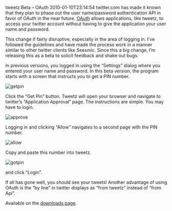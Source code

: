 tweetz Beta – OAuth
2010-01-10T23:14:54
twitter.com has made it known that they plan to phase out the user name/password authentication API in favor of OAuth in the near future. [OAuth](http://oauth.net) allows applications, like tweetz, to access your twitter account without having to give the application your user name and password.

This change if fairly disruptive, especially in the area of logging in. I’ve followed the guidelines and have made the process work in a manner similar to other twitter clients like Seesmic. Since this a big change, I’m releasing this as a beta to solicit feedback and shake out bugs.

In previous versions, you logged in using the “Settings” dialog where you entered your user name and password. In this beta version, the program starts with a screen that instructs you to get a PIN number.

![getpin](/content/images/blog/tweetzBetaOAuth_F6EF/getpin.png)

Click the “Get Pin” button. Tweetz will open your browser and navigate to twitter’s “Application Approval” page. The instructions are simple. You may have to login.

![approve](/content/images/blog/tweetzBetaOAuth_F6EF/approve.png)

Logging in and clicking “Allow” navigates to a second page with the PIN number.

![allow](/content/images/blog/tweetzBetaOAuth_F6EF/allow.png)

Copy and paste this number into tweetz.

![gotpin](/content/images/blog/tweetzBetaOAuth_F6EF/gotpin.png)

and click “Login”.

If all has gone well, you should see your tweets! Another advantage of using OAuth is the “by line” in twitter displays as “from tweetz” instead of “from Api”.

Available on the [downloads page](/downloads).

